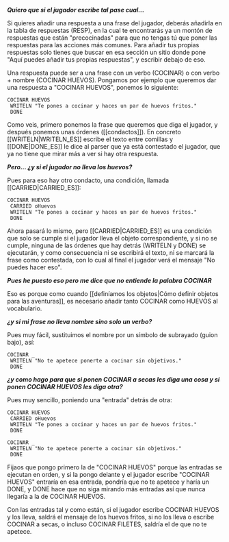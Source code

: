 **_Quiero que si el jugador escribe tal pase cual..._**

Si quieres añadir una respuesta a una frase del jugador, deberás añadirla en la tabla de respuestas (RESP), en la cual te encontrarás ya un montón de respuestas que están "precocinadas" para que no tengas tú que poner las respuestas para las acciones más comunes. Para añadir tus propias respuestas solo tienes que buscar en esa sección un sitio donde pone "Aquí puedes añadir tus propias respuestas",  y escribir debajo de eso.

Una respuesta puede ser a una frase con un verbo (COCINAR) o con verbo + nombre (COCINAR HUEVOS). Pongamos por ejemplo que queremos dar una respuesta a "COCINAR HUEVOS", ponemos lo siguiente:

```
COCINAR HUEVOS
 WRITELN "Te pones a cocinar y haces un par de huevos fritos."
 DONE
```

Como veis, primero ponemos la frase que queremos que diga el jugador, y después ponemos unas órdenes ([[condactos]]). En concreto [[WRITELN|WRITELN_ES]] escribe el texto entre comillas y [[DONE|DONE_ES]] le dice al parser que ya está contestado el jugador, que ya no tiene que mirar más a ver si hay otra respuesta.

**_Pero... ¿y si el jugador no lleva los huevos?_**

Pues para eso hay otro condacto, una condición, llamada [[CARRIED|CARRIED_ES]]:

```
COCINAR HUEVOS
 CARRIED oHuevos
 WRITELN "Te pones a cocinar y haces un par de huevos fritos."
 DONE
```

Ahora pasará lo mismo, pero [[CARRIED|CARRIED_ES]] es una condición que solo se cumple si el jugador lleva el objeto correspondiente, y si no se cumple, ninguna de las órdenes que hay detrás (WRITELN y DONE) se ejecutarán, y como consecuencia ni se escribirá el texto, ni se marcará la frase como contestada, con lo cual al final el jugador verá el mensaje "No puedes hacer eso".

**_Pues he puesto eso pero me dice que no entiende la palabra COCINAR_**

Eso es porque como cuando [[definíamos los objetos|Cómo definir objetos para las aventuras]], es necesario añadir tanto COCINAR como HUEVOS al vocabulario.

**_¿y si mi frase no lleva nombre sino solo un verbo?_**

Pues muy fácil, sustituimos el nombre por un símbolo de subrayado (guion bajo), así:

```
COCINAR _
 WRITELN "No te apetece ponerte a cocinar sin objetivos."
 DONE
```
**_¿y como hago para que si ponen COCINAR a secas les diga una cosa y si ponen COCINAR HUEVOS les diga otra?_**

Pues muy sencillo, poniendo una "entrada" detrás de otra:

```
COCINAR HUEVOS
 CARRIED oHuevos
 WRITELN "Te pones a cocinar y haces un par de huevos fritos."
 DONE

COCINAR _
 WRITELN "No te apetece ponerte a cocinar sin objetivos."
 DONE
```

Fijaos que pongo primero la de "COCINAR HUEVOS" porque las entradas se ejecutan en orden, y si la pongo delante y el jugador escribe "COCINAR HUEVOS" entraría en esa entrada, pondría que no te apetece y haría un DONE, y DONE hace que no siga mirando más entradas así que nunca llegaría a la de COCINAR HUEVOS.

Con las entradas tal y como están, si el jugador escribe COCINAR HUEVOS y los lleva, saldrá el mensaje de los huevos fritos, si no los lleva o escribe COCINAR a secas, o incluso COCINAR FILETES, saldría el de que no te apetece.


